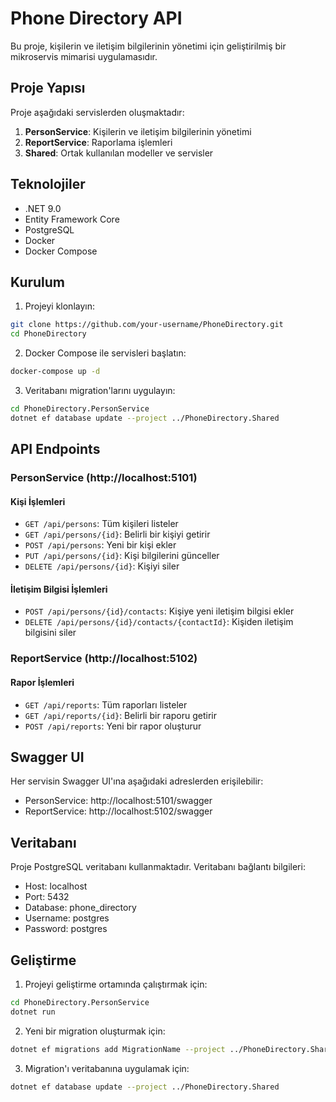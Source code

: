 # Phone Directory API

Bu proje, kişilerin ve iletişim bilgilerinin yönetimi için geliştirilmiş bir mikroservis mimarisi uygulamasıdır.

## Proje Yapısı

Proje aşağıdaki servislerden oluşmaktadır:

1. **PersonService**: Kişilerin ve iletişim bilgilerinin yönetimi
2. **ReportService**: Raporlama işlemleri
3. **Shared**: Ortak kullanılan modeller ve servisler

## Teknolojiler

- .NET 9.0
- Entity Framework Core
- PostgreSQL
- Docker
- Docker Compose

## Kurulum

1. Projeyi klonlayın:
```bash
git clone https://github.com/your-username/PhoneDirectory.git
cd PhoneDirectory
```

2. Docker Compose ile servisleri başlatın:
```bash
docker-compose up -d
```

3. Veritabanı migration'larını uygulayın:
```bash
cd PhoneDirectory.PersonService
dotnet ef database update --project ../PhoneDirectory.Shared
```

## API Endpoints

### PersonService (http://localhost:5101)

#### Kişi İşlemleri
- `GET /api/persons`: Tüm kişileri listeler
- `GET /api/persons/{id}`: Belirli bir kişiyi getirir
- `POST /api/persons`: Yeni bir kişi ekler
- `PUT /api/persons/{id}`: Kişi bilgilerini günceller
- `DELETE /api/persons/{id}`: Kişiyi siler

#### İletişim Bilgisi İşlemleri
- `POST /api/persons/{id}/contacts`: Kişiye yeni iletişim bilgisi ekler
- `DELETE /api/persons/{id}/contacts/{contactId}`: Kişiden iletişim bilgisini siler

### ReportService (http://localhost:5102)

#### Rapor İşlemleri
- `GET /api/reports`: Tüm raporları listeler
- `GET /api/reports/{id}`: Belirli bir raporu getirir
- `POST /api/reports`: Yeni bir rapor oluşturur

## Swagger UI

Her servisin Swagger UI'ına aşağıdaki adreslerden erişilebilir:
- PersonService: http://localhost:5101/swagger
- ReportService: http://localhost:5102/swagger

## Veritabanı

Proje PostgreSQL veritabanı kullanmaktadır. Veritabanı bağlantı bilgileri:

- Host: localhost
- Port: 5432
- Database: phone_directory
- Username: postgres
- Password: postgres

## Geliştirme

1. Projeyi geliştirme ortamında çalıştırmak için:
```bash
cd PhoneDirectory.PersonService
dotnet run
```

2. Yeni bir migration oluşturmak için:
```bash
dotnet ef migrations add MigrationName --project ../PhoneDirectory.Shared
```

3. Migration'ı veritabanına uygulamak için:
```bash
dotnet ef database update --project ../PhoneDirectory.Shared
``` 